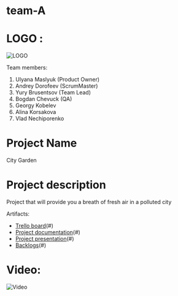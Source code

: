 # team-A

# LOGO :
![LOGO](http://s018.radikal.ru/i503/1702/f1/e8ca9dadf309.jpg)

Team members:

1. Ulyana Maslyuk (Product Owner)
2. Andrey Dorofeev (ScrumMaster)
3. Yury Brusentsov (Team Lead)
4. Bogdan Chevuck (QA)
5. Georgy Kobelev
6. Alina Korsakova
7. Vlad Nechiporenko

# Project Name
City Garden

# Project description
Project that will provide you a breath of fresh air in a polluted city

Artifacts:
* [Trello board](https://trello.com/user06638996)(#)
* [Project documentation](https://docs.google.com/document/d/1ddqzeXwlE4f9DNrIb0n942wa_YoRCasD-vP8xLMF3pY/edit)(#)
* [Project presentation](https://docs.google.com/presentation/d/1iKqtZQuLOi1TUbG7vx2ERJ48ZxkIiDLbnSlwnnKmHVM)(#)
* [Backlogs](https://docs.google.com/spreadsheets/d/1uaNoNaM1TXiuIcnwxmxKHpfwbUOXWo5q_5VmJqMsds8/edit#gid=372950220)(#)

# Video:
![Video](https://youtu.be/GjNMEtPZ5_A)
